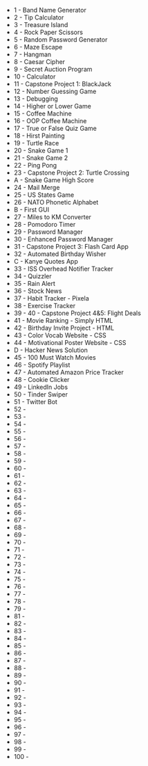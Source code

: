 - 1 - Band Name Generator 
- 2 - Tip Calculator
- 3 - Treasure Island
- 4 - Rock Paper Scissors
- 5 - Random Password Generator
- 6 - Maze Escape
- 7 - Hangman
- 8 - Caesar Cipher
- 9 - Secret Auction Program
- 10 - Calculator
- 11 - Capstone Project 1: BlackJack
- 12 - Number Guessing Game
- 13 - Debugging
- 14 - Higher or Lower Game
- 15 - Coffee Machine
- 16 - OOP Coffee Machine
- 17 - True or False Quiz Game
- 18 - Hirst Painting
- 19 - Turtle Race 
- 20 - Snake Game 1
- 21 - Snake Game 2
- 22 - Ping Pong
- 23 - Capstone Project 2: Turtle Crossing
- A - Snake Game High Score
- 24 - Mail Merge
- 25 - US States Game
- 26 - NATO Phonetic Alphabet
- B - First GUI 
- 27 - Miles to KM Converter
- 28 - Pomodoro Timer
- 29 - Password Manager
- 30 - Enhanced Password Manager
- 31 - Capstone Project 3: Flash Card App
- 32 - Automated Birthday Wisher
- C - Kanye Quotes App
- 33 - ISS Overhead Notifier Tracker
- 34 - Quizzler
- 35 - Rain Alert
- 36 - Stock News
- 37 - Habit Tracker - Pixela
- 38 - Exercise Tracker
- 39 - 40 - Capstone Project 4&5: Flight Deals
- 41 - Movie Ranking - Simply HTML
- 42 - Birthday Invite Project - HTML
- 43 - Color Vocab Website - CSS
- 44 - Motivational Poster Website - CSS
- D - Hacker News Solution
- 45 - 100 Must Watch Movies
- 46 - Spotify Playlist
- 47 - Automated Amazon Price Tracker
- 48 - Cookie Clicker
- 49 - LinkedIn Jobs
- 50 - Tinder Swiper
- 51 - Twitter Bot
- 52 -
- 53 -
- 54 -
- 55 -
- 56 -
- 57 -
- 58 -
- 59 -
- 60 -
- 61 -
- 62 -
- 63 -
- 64 -
- 65 -
- 66 - 
- 67 -
- 68 -
- 69 -
- 70 -
- 71 -
- 72 -
- 73 -
- 74 -
- 75 -
- 76 - 
- 77 -
- 78 -
- 79 -
- 81 -
- 82 -
- 83 -
- 84 -
- 85 -
- 86 -
- 87 -
- 88 -
- 89 -
- 90 -
- 91 -
- 92 -
- 93 -
- 94 -
- 95 -
- 96 -
- 97 -
- 98 -
- 99 -
- 100 -
